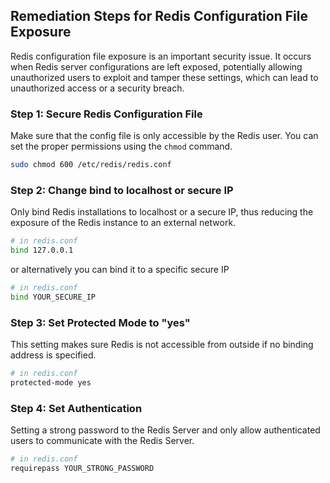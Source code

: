 

## Remediation Steps for Redis Configuration File Exposure
Redis configuration file exposure is an important security issue. It occurs when Redis server configurations are left exposed, potentially allowing unauthorized users to exploit and tamper these settings, which can lead to unauthorized access or a security breach.

### Step 1: Secure Redis Configuration File
Make sure that the config file is only accessible by the Redis user. You can set the proper permissions using the `chmod` command.

```bash
sudo chmod 600 /etc/redis/redis.conf
```

### Step 2: Change bind to localhost or secure IP
Only bind Redis installations to localhost or a secure IP, thus reducing the exposure of the Redis instance to an external network.

```bash
# in redis.conf
bind 127.0.0.1
```
or alternatively you can bind it to a specific secure IP
```bash
# in redis.conf
bind YOUR_SECURE_IP
```

### Step 3: Set Protected Mode to "yes"
This setting makes sure Redis is not accessible from outside if no binding address is specified.

```bash
# in redis.conf
protected-mode yes
```

### Step 4: Set Authentication
Setting a strong password to the Redis Server and only allow authenticated users to communicate with the Redis Server.

```bash
# in redis.conf
requirepass YOUR_STRONG_PASSWORD
```